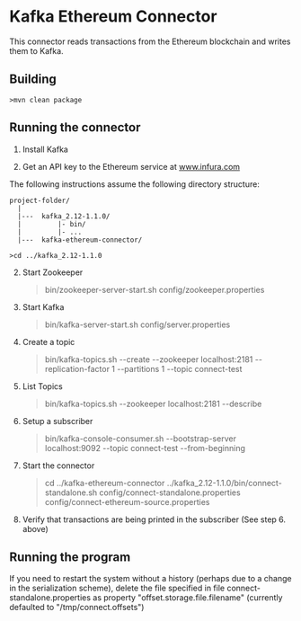 # Kafka Ethereum Connector

This connector reads transactions from the Ethereum blockchain and writes them to Kafka.

## Building

    >mvn clean package
        
## Running the connector

1. Install Kafka

2. Get an API key to the Ethereum service at www.infura.com

The following instructions assume the following directory structure:

    project-folder/
      |
      |---  kafka_2.12-1.1.0/
      |         |- bin/
      |         |- ...
      |---  kafka-ethereum-connector/
  
    >cd ../kafka_2.12-1.1.0  

2. Start Zookeeper

   >bin/zookeeper-server-start.sh config/zookeeper.properties
   
3. Start Kafka

   >bin/kafka-server-start.sh config/server.properties
   
4. Create a topic

   >bin/kafka-topics.sh --create     --zookeeper localhost:2181     --replication-factor 1     --partitions 1     --topic connect-test
   
5. List Topics

   >bin/kafka-topics.sh --zookeeper localhost:2181 --describe
   
6. Setup a subscriber

   >bin/kafka-console-consumer.sh --bootstrap-server localhost:9092 --topic connect-test --from-beginning
   
7. Start the connector

   >cd ../kafka-ethereum-connector
   >../kafka_2.12-1.1.0/bin/connect-standalone.sh config/connect-standalone.properties config/connect-ethereum-source.properties 
   
8. Verify that transactions are being printed in the subscriber (See step 6. above)   

## Running the program

If you need to restart the system without a history (perhaps due to a change
in the serialization scheme), delete the file specified in file
connect-standalone.properties as property "offset.storage.file.filename"
(currently defaulted to "/tmp/connect.offsets")
